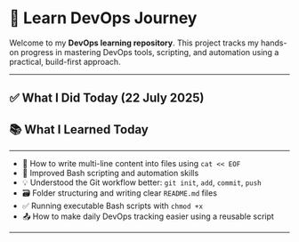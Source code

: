 # 🚀 Learn DevOps Journey

Welcome to my **DevOps learning repository**. This project tracks my hands-on progress in mastering DevOps tools, scripting, and automation using a practical, build-first approach.

---

## ✅ What I Did Today (22 July 2025)


## 📚 What I Learned Today

---
- 🔄 How to write multi-line content into files using `cat << EOF`
- 🐚 Improved Bash scripting and automation skills
- 💡 Understood the Git workflow better: `git init`, `add`, `commit`, `push`
- 🗃️ Folder structuring and writing clear `README.md` files
- ✅ Running executable Bash scripts with `chmod +x`
- 📤 How to make daily DevOps tracking easier using a reusable script

---
